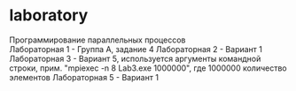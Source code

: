 # laboratory
Программирование параллельных процессов </br>
Лабораторная 1 - Группа А, задание 4
Лабораторная 2 - Вариант 1
Лабораторная 3 - Вариант 5, используется аргументы командной строки, прим. "mpiexec -n 8 Lab3.exe 1000000", где 1000000 количество элементов
Лабораторная 5 - Вариант 1
